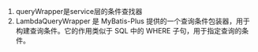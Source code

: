 1. queryWrapper是service层的条件查找器
2. LambdaQueryWrapper<User> 是 MyBatis-Plus 提供的一个查询条件包装器，用于构建查询条件。它的作用类似于 SQL 中的 WHERE 子句，用于指定查询的条件。   
